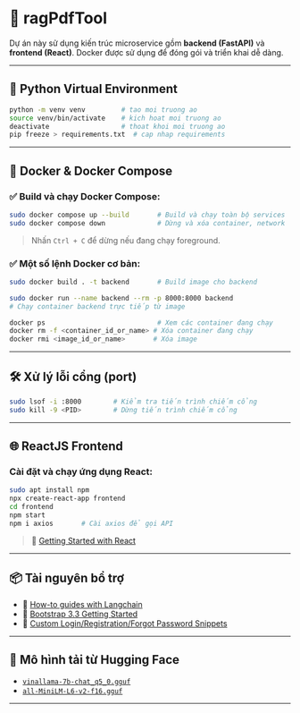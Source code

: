 # 📘 ragPdfTool

Dự án này sử dụng kiến trúc microservice gồm **backend (FastAPI)** và **frontend (React)**. Docker được sử dụng để đóng gói và triển khai dễ dàng.

---

## 🔧 Python Virtual Environment

```bash
python -m venv venv         # tao moi truong ao
source venv/bin/activate    # kich hoat moi truong ao
deactivate                  # thoat khoi moi truong ao
pip freeze > requirements.txt  # cap nhap requirements
```

---

## 🐳 Docker & Docker Compose

### ✅ Build và chạy Docker Compose:

```bash
sudo docker compose up --build       # Build và chạy toàn bộ services
sudo docker compose down             # Dừng và xóa container, network
```

> Nhấn `Ctrl + C` để dừng nếu đang chạy foreground.

### ✅ Một số lệnh Docker cơ bản:

```bash
sudo docker build . -t backend       # Build image cho backend

sudo docker run --name backend --rm -p 8000:8000 backend  
# Chạy container backend trực tiếp từ image

docker ps                            # Xem các container đang chạy
docker rm -f <container_id_or_name> # Xóa container đang chạy
docker rmi <image_id_or_name>       # Xóa image
```

---

## 🛠 Xử lý lỗi cổng (port)

```bash
sudo lsof -i :8000        # Kiểm tra tiến trình chiếm cổng
sudo kill -9 <PID>        # Dừng tiến trình chiếm cổng
```

---

## 🌐 ReactJS Frontend

### Cài đặt và chạy ứng dụng React:

```bash
sudo apt install npm
npx create-react-app frontend
cd frontend
npm start
npm i axios       # Cài axios để gọi API
```

> 🔗 [Getting Started with React](https://create-react-app.dev/docs/getting-started/)

---

## 📦 Tài nguyên bổ trợ

* 🔗 [How-to guides with Langchain](https://python.langchain.com/docs/how_to/)
* 🔗 [Bootstrap 3.3 Getting Started](https://getbootstrap.com/docs/3.3/getting-started/#download)
* 🔗 [Custom Login/Registration/Forgot Password Snippets](https://bootsnipp.com/snippets/X04B0)

---

## 🤖 Mô hình tải từ Hugging Face

* [`vinallama-7b-chat_q5_0.gguf`](https://huggingface.co/duyv/ChatBot-GGUF-VietNam/blob/main/vinallama-7b-chat_q5_0.gguf)
* [`all-MiniLM-L6-v2-f16.gguf`](https://huggingface.co/caliex/all-MiniLM-L6-v2-f16.gguf)

---